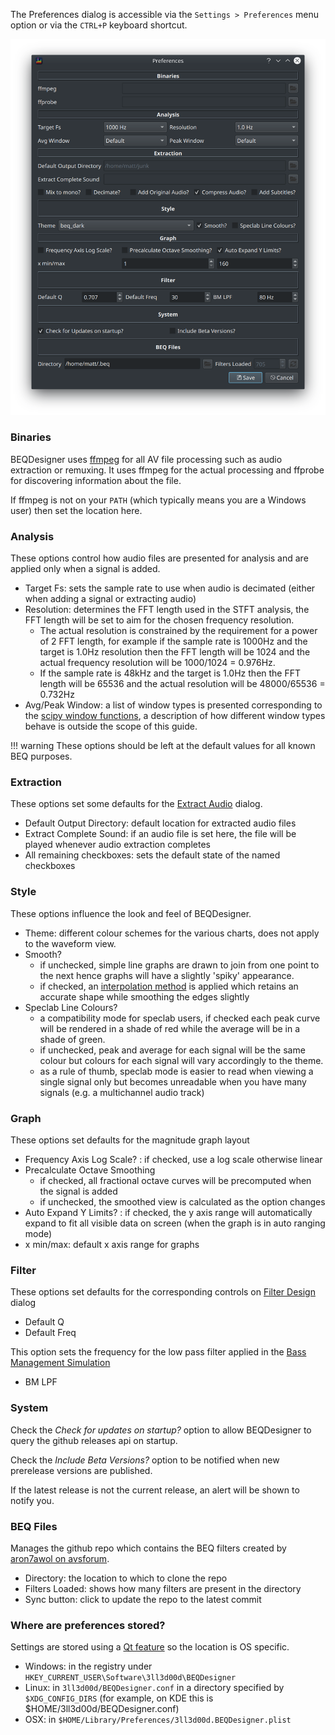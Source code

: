 The Preferences dialog is accessible via the `Settings > Preferences` menu option or via the `CTRL+P` keyboard shortcut.

![Preferences Dialog](../img/preferences.png)

### Binaries

BEQDesigner uses [ffmpeg](https://ffmpeg.org/) for all AV file processing such as audio extraction or remuxing. It uses ffmpeg for the actual processing and ffprobe for discovering information about the file.

If ffmpeg is not on your `PATH` (which typically means you are a Windows user) then set the location here.

### Analysis

These options control how audio files are presented for analysis and are applied only when a signal is added.

* Target Fs: sets the sample rate to use when audio is decimated (either when adding a signal or extracting audio)
* Resolution: determines the FFT length used in the STFT analysis, the FFT length will be set to aim for the chosen frequency resolution. 
    * The actual resolution is constrained by the requirement for a power of 2 FFT length, for example if the sample rate is 1000Hz and the target is 1.0Hz resolution then the FFT length will be 1024 and the actual frequency resolution will be 1000/1024 = 0.976Hz. 
    * If the sample rate is 48kHz and the target is 1.0Hz then the FFT length will be 65536 and the actual resolution will be 48000/65536 = 0.732Hz
* Avg/Peak Window: a list of window types is presented corresponding to the [scipy window functions](https://docs.scipy.org/doc/scipy/reference/signal.windows.html#module-scipy.signal.windows), a description of how different window types behave is outside the scope of this guide.

!!! warning
    These options should be left at the default values for all known BEQ purposes.
    
### Extraction

These options set some defaults for the [Extract Audio](./extract_audio.md) dialog.

* Default Output Directory: default location for extracted audio files
* Extract Complete Sound: if an audio file is set here, the file will be played whenever audio extraction completes
* All remaining checkboxes: sets the default state of the named checkboxes

### Style

These options influence the look and feel of BEQDesigner.

* Theme: different colour schemes for the various charts, does not apply to the waveform view.
* Smooth?
    * if unchecked, simple line graphs are drawn to join from one point to the next hence graphs will have a slightly 'spiky' appearance.
    * if checked, an [interpolation method](https://docs.scipy.org/doc/scipy/reference/generated/scipy.interpolate.PchipInterpolator.html#scipy.interpolate.PchipInterpolator) is applied which retains an accurate shape while smoothing the edges slightly
* Speclab Line Colours?
    * a compatibility mode for speclab users, if checked each peak curve will be rendered in a shade of red while the average will be in a shade of green.
    * if unchecked, peak and average for each signal will be the same colour but colours for each signal will vary accordingly to the theme. 
    * as a rule of thumb, speclab mode is easier to read when viewing a single signal only but becomes unreadable when you have many signals (e.g. a multichannel audio track)

### Graph

These options set defaults for the magnitude graph layout

* Frequency Axis Log Scale? : if checked, use a log scale otherwise linear
* Precalculate Octave Smoothing
  * if checked, all fractional octave curves will be precomputed when the signal is added
  * if unchecked, the smoothed view is calculated as the option changes
* Auto Expand Y Limits? : if checked, the y axis range will automatically expand to fit all visible data on screen (when the graph is in auto ranging mode)
* x min/max: default x axis range for graphs

### Filter

These options set defaults for the corresponding controls on [Filter Design](./add_filter.md) dialog 

* Default Q
* Default Freq

This option sets the frequency for the low pass filter applied in the [Bass Management Simulation](../workflow/bass_management.md)

* BM LPF

### System

Check the *Check for updates on startup?* option to allow BEQDesigner to query the github releases api on startup. 

Check the *Include Beta Versions?* option to be notified when new prerelease versions are published.

If the latest release is not the current release, an alert will be shown to notify you.

### BEQ Files

Manages the github repo which contains the BEQ filters created by [aron7awol on avsforum](https://www.avsforum.com/forum/members/8588090-aron7awol.html).

* Directory: the location to which to clone the repo
* Filters Loaded: shows how many filters are present in the directory
* Sync button: click to update the repo to the latest commit

### Where are preferences stored?

Settings are stored using a [Qt feature](https://doc.qt.io/qt-5/qsettings.html#locations-where-application-settings-are-stored) so the location is OS specific.

* Windows: in the registry under `HKEY_CURRENT_USER\Software\3ll3d00d\BEQDesigner`
* Linux: in `3ll3d00d/BEQDesigner.conf` in a directory specified by `$XDG_CONFIG_DIRS` (for example, on KDE this is $HOME/3ll3d00d/BEQDesigner.conf)
* OSX: in `$HOME/Library/Preferences/3ll3d00d.BEQDesigner.plist`
